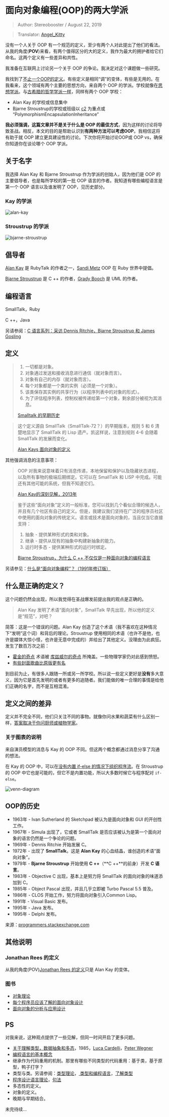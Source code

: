 # 面向对象编程(OOP)的两大学派

> Author: Stereobooster / August 22, 2019

> Translator: [Angel_Kitty](https://github.com/AngelKitty)

没有一个人关于 OOP 有一个规范的定义，至少有两个人对此提出了他们的看法。从我的角度(**POV**)来看，有两个值得区分的大的定义，我作为最大的拥护者给它们命名。这两个定义有一些差异和共性。

我准备在互联网上讨论另一个关于 OOP 的争论。我决定对这个课题做一些研究。

我找到了[不止一个OOP的定义](http://c2.com/cgi/wiki?DefinitionsForOo)。有些定义是相同“调”的变体，有些是无用的。在我看来，这个领域有两个主要的思想方向，来自两个 OOP 的学派。学校就像在[思想学派](https://en.wikipedia.org/wiki/School_of_thought)。与[古希腊的哲学学派一样](https://en.wikipedia.org/wiki/Ancient_Greek_philosophy)，同样有两个 OOP 学校：

- Alan Kay 的学校或信息集中
- Bjarne Stroustrup的学校或班级以 [c2](http://c2.com/cgi/wiki?DefinitionsForOo) 为重点或 “PolymorphismEncapsulationInheritance”

**我必须强调，这篇文章并不是关于什么是 OOP 的最佳方式**，因为这样的讨论将导致圣战。相反，本文的目的是帮助认识到**有两种方法可以考虑OOP**。我相信这将有助于就 OOP 建立更具建设性的讨论。下次你将开始讨论OOP或 OOP vs，确保你知道你在谈论哪个 OOP 学派。

## 关于名字

我选择 Alan Kay 和 Bjarne Stroustrup 作为学派的创始人，因为他们是 OOP 的主要倡导者，也是每所学校的第一批 OOP 语言的作者。我知道有哪些编程语言是第一个 OOP 语言以及谁发明了 OOP，见历史部分。

### Kay 的学派

![alan-kay](./image/alan-kay.png)

### Stroustrup 的学派

![bjarne-stroustrup](./image/bjarne-stroustrup.png)

## 倡导者

[Alan Kay](https://en.wikipedia.org/wiki/Alan_Kay) 是 RubyTalk 的作者之一，[Sandi Metz](https://www.youtube.com/watch?v=29MAL8pJImQ) OOP 在 Ruby 世界中提倡。

[Bjarne Stroustrup](https://www.youtube.com/watch?v=JBjjnqG0BP8) 是 C ++ 的作者，[Grady Booch](https://en.wikiquote.org/wiki/Grady_Booch) 是 UML 的作者。

## 编程语言

SmallTalk，Ruby

C ++，Java

另请参阅：[C 语言系列：采访 Dennis Ritchie，Bjarne Stroustrup 和 James Gosling](http://www.gotw.ca/publications/c_family_interview.htm)

## 定义

> 1. 一切都是对象。
> 2. 对象通过发送和接收消息进行通信（就对象而言）。
> 3. 对象有自己的内存（就对象而言）。
> 4. 每个对象都是一个类的实例（必须是一个对象）。
> 5. 该类保存其实例的共享行为（以程序列表中的对象的形式）。
> 6. 为了评估程序列表，控制权被传递给第一个对象，剩余部分被视为其消息。
>
> [Smalltalk 的早期历史](http://worrydream.com/EarlyHistoryOfSmalltalk/)

> 这个定义源自 SmallTalk（SmallTalk-72？）的早期版本，规则 5 和 6 清楚地显示了 SmallTalk 的 Lisp 遗产。凯这样说，注意到规则 4-6 会随着 SmallTalk 的发展而变化。
>
> [Alan Kays 面向对象的定义](http://c2.com/cgi/wiki?AlanKaysDefinitionOfObjectOriented)

其他强调消息的注意事项：

> OOP 对我来说意味着只有消息传递，本地保留和保护以及隐藏状态进程，以及所有事物的极端后期绑定。它可以在 SmallTalk 和 LISP 中完成。可能还有其他可能的系统，但我不知道它们。
>
> [Alan Kay的深刻见解，2013年](http://mythz.servicestack.net/blog/2013/02/27/the-deep-insights-of-alan-kay/)

> 鉴于这些“面向对象”定义的一般标准，您可以找到几个看似合理的候选人，并且有几个社区有自己的定义。但是，我建议我们坚持在广泛的程序员社区中使用的面向对象的传统定义。语言或技术是面向对象的，当且仅当它直接支持：
>
> 1. 抽象 - 提供某种形式的类和对象。
> 2. 继承 - 提供从现有的抽象中构建新抽象的能力。
> 3. 运行时多态 - 提供某种形式的运行时绑定。
>
> [Bjarne Stroustrup，为什么 C ++ 不仅仅是一种面向对象的编程语言](http://www.stroustrup.com/oopsla.pdf)

另请参见：[什么是“面向对象编程”？（1991年修订版）](http://www.stroustrup.com/whatis.pdf)

## 什么是正确的定义？

这个问题仍然会出现，所以我觉得在圣战爆发前提出我的观点是正确的。

> Alan Kay 发明了术语“面向对象”，SmallTalk 早先出现，所以他的定义是“规范”，对吧？

简答：这是一个错误的问题。Alan Kay 创造了这个术语（我不喜欢在这种情况下“发明”这个词）和背后的理论。Stroustrup 使用相同的术语（也许不是他，也许是媒体大惊小怪，也许是无意中完成的）并给出了其他定义。没理由为此疯狂。发生了数百万次之前：

- [霍金的奇点](https://en.wikipedia.org/wiki/Penrose–Hawking_singularity_theorems) 术语被 [库兹威尔的奇点](https://en.wikipedia.org/wiki/Technological_singularity) 所掩盖。一些物理学家仍对此感到愤怒。
- [有些封面歌曲比原版更有名](http://www.huffingtonpost.com/2013/04/22/cover-songs-more-famous-than-originals-20-tunes_n_3118557.html)

到目前为止，有很多人跟随一所或另一所学校。所以说一些定义更好是**没有**多大意义，因为它是首先发明的或者有更多的追随者。我们能做的唯一合理的事情是给他们正确的名字，而不是互相混淆。

## 定义之间的差异

定义并不完全不同，他们只关注不同的事物。就像你问水果和蔬菜有什么区别一样，[答案取决于你问厨师或植物学家](http://www.livescience.com/33991-difference-fruits-vegetables.html)。

### 关于图表的说明

来自演员模型的消息与 Kay 的 OOP 不同。但这两个概念都通过消息分享了沟通的想法。

在 Kay 的 OOP 中，可以在[没有内置 if-else 的情况下组织程序流](http://yehudakatz.com/2009/10/04/emulating-smalltalks-conditionals-in-ruby/)。在 Stroustrup 的 OOP 中它也是可能的，但它不是内置功能，所以大多数时候它与程序配对 `if-else`。

![venn-diagram](./image/venn-diagram.svg)

## OOP的历史

- 1963年 - Ivan Sutherland 的 Sketchpad 被认为是面向对象和 GUI 的开创性工作。
- 1967年 - Simula 出现了，它或者 SmallTalk 是否应该被认为是第一个面向对象的语言仍然是一个争论的问题。
- 1969年 - Dennis Ritchie 开始发展 C。
- 1972年 - 出现了 **SmallTalk**。这是 **Alan Kay** 的心血结晶，谁创造的术语“面向对象”。
- 1979年 - **Bjarne Stroustrup** 开始使用 **C ++**（**C ++**的前身）开发 **C 语言**。
- 1983年 - Objective C 出现，基本上是努力将 SmallTalk 的面向对象的味道添加到 C。
- 1985年 - Object Pascal 出现，并且几乎立即被 Turbo Pascal 5.5 普及。
- 1986年 - CLOS 开始工作，努力将面向对象引入Common Lisp。
- 1991年 - Visual Basic 发布。
- 1995年 - Java 发布。
- 1995年 - Delphi 发布。

来源：[programmers.stackexchange.com](http://programmers.stackexchange.com/questions/173542/why-did-object-oriented-paradigms-take-so-long-to-go-mainstream)

## 其他说明

### Jonathan Rees 的定义

从我的角度(POV)[Jonathan Rees 的定义](http://paulgraham.com/reesoo.html)只是 Alan Kay 的变体。

### 图书

- [对象理论](http://lucacardelli.name/Topics/TheoryOfObjects/Contents.html)
- [每个程序员应该了解的面向对象设计](https://www.amazon.com/Every-Programmer-Should-Object-Oriented-Design/dp/0932633315)
- [面向对象的分析与应用设计](https://www.amazon.com/Object-Oriented-Analysis-Design-Applications-3rd/dp/020189551X)

## PS

对我来说，这种观点提供了一些见解，但同一时间开启了更多问题。

- [关于理解类型，数据抽象和多态](http://lucacardelli.name/Papers/OnUnderstanding.A4.pdf)，1985，[Luca Cardelli](http://lucacardelli.name/)，[Peter Wegner](http://cs.brown.edu/~pw/)
- [编程语言的基本概念](http://www.itu.dk/courses/BPRD/E2009/fundamental-1967.pdf)
- 继承作为代码重用的机制。那里有哪些不同类型的代码重用：基于类，基于原型，鸭子打字？
- 类型与类。另请参阅：[类型理论](http://c2.com/cgi/wiki?TypeTheory)，[ 类型和编程语言](http://www.cis.upenn.edu/~bcpierce/tapl/)，[了解类型](http://c2.com/cgi/wiki?OnUnderstandingTypes)
- [程序设计语言理论](http://c2.com/cgi/wiki?ProgrammingLanguageTheory)，[句法](https://www.youtube.com/watch?v=Nlqv6NtBXcA)
- 多态性的定义。
- 对象的定义。
- 晚期与早期结合。

未完待续…
